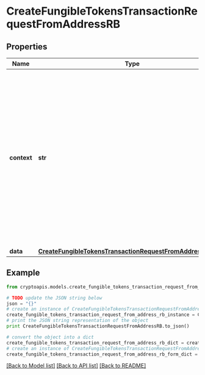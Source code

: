 # CreateFungibleTokensTransactionRequestFromAddressRB


## Properties
Name | Type | Description | Notes
------------ | ------------- | ------------- | -------------
**context** | **str** | In batch situations the user can use the context to correlate responses with requests. This property is present regardless of whether the response was successful or returned as an error. &#x60;context&#x60; is specified by the user. | [optional] 
**data** | [**CreateFungibleTokensTransactionRequestFromAddressRBData**](CreateFungibleTokensTransactionRequestFromAddressRBData.md) |  | 

## Example

```python
from cryptoapis.models.create_fungible_tokens_transaction_request_from_address_rb import CreateFungibleTokensTransactionRequestFromAddressRB

# TODO update the JSON string below
json = "{}"
# create an instance of CreateFungibleTokensTransactionRequestFromAddressRB from a JSON string
create_fungible_tokens_transaction_request_from_address_rb_instance = CreateFungibleTokensTransactionRequestFromAddressRB.from_json(json)
# print the JSON string representation of the object
print CreateFungibleTokensTransactionRequestFromAddressRB.to_json()

# convert the object into a dict
create_fungible_tokens_transaction_request_from_address_rb_dict = create_fungible_tokens_transaction_request_from_address_rb_instance.to_dict()
# create an instance of CreateFungibleTokensTransactionRequestFromAddressRB from a dict
create_fungible_tokens_transaction_request_from_address_rb_form_dict = create_fungible_tokens_transaction_request_from_address_rb.from_dict(create_fungible_tokens_transaction_request_from_address_rb_dict)
```
[[Back to Model list]](../README.md#documentation-for-models) [[Back to API list]](../README.md#documentation-for-api-endpoints) [[Back to README]](../README.md)


